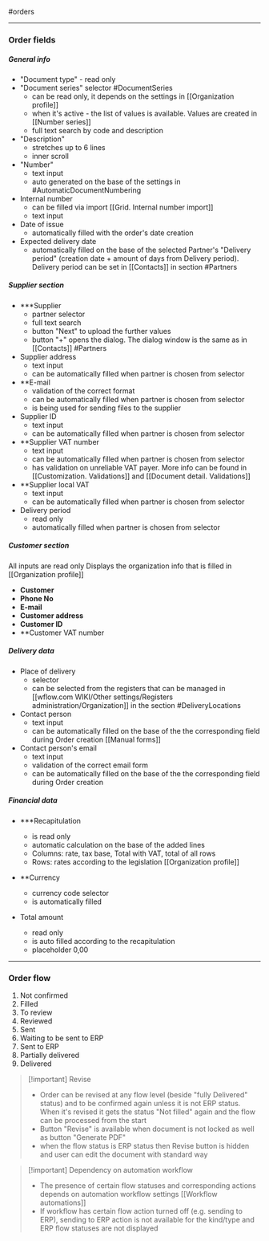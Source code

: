 #orders


---

### Order fields

##### General info

* "Document type" - read only
* "Document series" selector #DocumentSeries 
	* can be read only, it depends on the settings in  [[Organization profile]]
	* when it's active - the list of values is available. Values are created in [[Number series]]
	* full text search by code and description
* "Description" 
	* stretches up to 6 lines
	* inner scroll
* "Number"
	* text input
	* auto generated on the base of the settings in #AutomaticDocumentNumbering 
* Internal number 
	* can be filled via import [[Grid. Internal number import]]
	* text input 
* Date of issue
	* automatically filled with the order's date creation
* Expected delivery date
	* automatically filled on the base of the selected Partner's  "Delivery period" (creation date + amount of days from Delivery period). Delivery period can be set in [[Contacts]] in section #Partners 


##### Supplier section

* ***Supplier
	* partner selector
	* full text search
	* button "Next" to upload the further values
	* button "+" opens the dialog. The dialog window is the same as in [[Contacts]] #Partners
* Supplier address
	* text input
	* can be automatically filled when partner is chosen from selector
* **E-mail
	* validation of the correct format
	* can be automatically filled when partner is chosen from selector
	* is being used for sending files to the supplier
* Supplier ID
	* text input
	* can be automatically filled when partner is chosen from selector
* **Supplier VAT number
	* text input
	* can be automatically filled when partner is chosen from selector
	* has validation on unreliable VAT payer. More info can be found in [[Customization. Validations]]  and [[Document detail. Validations]]
* **Supplier local VAT
	* text input
	* can be automatically filled when partner is chosen from selector
* Delivery period
	* read only
	* automatically filled when partner is chosen from selector


##### Customer section

All inputs are read only
Displays the organization info that is filled in [[Organization profile]]

* **Customer**
* **Phone No**
* **E-mail**
* **Customer address**
* **Customer ID**
* **Customer VAT number

##### Delivery data

* Place of delivery
	* selector
	* can be selected from the registers that can be managed in [[wflow.com WIKI/Other settings/Registers administration/Organization]] in the section #DeliveryLocations 
* Contact person
	* text input
	* can be automatically filled on the base of the the corresponding field during Order creation [[Manual forms]]
* Contact person's email
	* text input
	* validation of the correct email form
	* can be automatically filled on the base of the the corresponding field during Order creation
##### Financial data

* ***Recapitulation
	* is read only
	* automatic calculation on the base of the added lines
	* Columns: rate, tax base, Total with VAT, total of all rows
	* Rows: rates according to the legislation [[Organization profile]]

* **Currency 
	* currency code selector
	* is automatically filled 
* Total amount
	* read only
	* is auto filled according to the recapitulation
	* placeholder 0,00

---

### Order flow

1. Not confirmed
2. Filled
3. To review
4. Reviewed
5. Sent
6. Waiting to be sent to ERP
7. Sent to ERP
8. Partially delivered
9. Delivered

> [!important] Revise
> * Order can be revised at any flow level (beside "fully Delivered" status) and to be confirmed again unless it is not ERP status. When it's revised it gets the status "Not filled" again and the flow can be processed from the start
> * Button "Revise" is available when document is not locked as well as button "Generate PDF"
> * when the flow status is ERP status then Revise button is hidden and user can edit the document with standard way

> [!important] Dependency on automation workflow
> * The presence of certain flow statuses and corresponding actions depends on automation workflow settings [[Workflow automations]]
> * If workflow has certain flow action turned off (e.g. sending to ERP), sending to ERP action is not available for the kind/type and ERP flow statuses are not displayed

